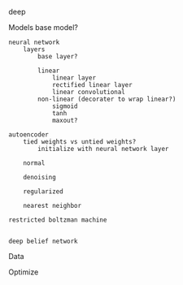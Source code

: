 deep

Models
	base model?

	neural network
		layers
			base layer?
		
			linear
				linear layer
				rectified linear layer
				linear convolutional
			non-linear (decorater to wrap linear?)
				sigmoid
				tanh
				maxout?
				
	autoencoder
		tied weights vs untied weights?
			initialize with neural network layer
		
		normal
		
		denoising
		
		regularized
		
		nearest neighbor
	
	restricted boltzman machine


	deep belief network
	
	

Data

Optimize
